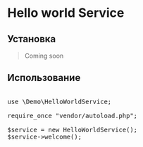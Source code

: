 # Hello world Service

## Установка

> Coming soon

## Использование

<pre>

use \Demo\HelloWorldService;

require_once "vendor/autoload.php";

$service = new HelloWorldService();
$service->welcome();

</pre>